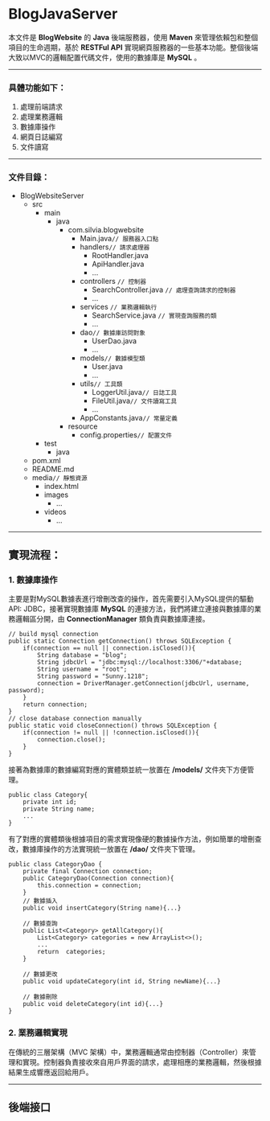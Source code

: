 # BlogJavaServer
本文件是 **BlogWebsite** 的 **Java** 後端服務器，使用 **Maven** 來管理依賴包和整個項目的生命週期，基於 **RESTFul API** 實現網頁服務器的一些基本功能。整個後端大致以MVC的邏輯配置代碼文件，使用的數據庫是 **MySQL** 。
***
### 具體功能如下：
1. 處理前端請求
2. 處理業務邏輯
3. 數據庫操作
4. 網頁日誌編寫
5. 文件讀寫
***
### 文件目錄：
* BlogWebsiteServer
   * src
     * main
       * java
         * com.silvia.blogwebsite
           * Main.java`// 服務器入口點`
           * handlers`// 請求處理器`
             * RootHandler.java
             * ApiHandler.java
             * ...
           * controllers `// 控制器`
             * SearchController.java `// 處理查詢請求的控制器`
             * ...
           * services `// 業務邏輯執行`
             * SearchService.java `// 實現查詢服務的類`
             * ...
           * dao`// 數據庫訪問對象`
             * UserDao.java
             * ...
           * models`// 數據模型類`
             * User.java
             * ...
           * utils`// 工具類`
             * LoggerUtil.java`// 日誌工具`
             * FileUtil.java`// 文件讀寫工具`
             * ...
           * AppConstants.java`// 常量定義`
         * resource
           * config.properties`// 配置文件`
     * test
       * java
   * pom.xml
   * README.md
   * media`// 靜態資源`
     * index.html
     * images
       * ...
     * videos
       * ...
***
## 實現流程：
### 1. 數據庫操作
主要是對MySQL數據表進行增刪改查的操作，首先需要引入MySQL提供的驅動API: JDBC，接著實現數據庫 **MySQL** 的連接方法，我們將建立連接與數據庫的業務邏輯區分開，由 **ConnectionManager** 類負責與數據庫連接。

    // build mysql connection
    public static Connection getConnection() throws SQLException {
        if(connection == null || connection.isClosed()){
            String database = "blog";
            String jdbcUrl = "jdbc:mysql://localhost:3306/"+database;
            String username = "root";
            String password = "Sunny.1218";
            connection = DriverManager.getConnection(jdbcUrl, username, password);
        }
        return connection;
    }
    // close database connection manually
    public static void closeConnection() throws SQLException {
        if(connection != null || !connection.isClosed()){
            connection.close();
        }
    }

接著為數據庫的數據編寫對應的實體類並統一放置在 **/models/** 文件夾下方便管理。

    public class Category{
        private int id;
        private String name;
        ...
    }

有了對應的實體類後根據項目的需求實現像硬的數據操作方法，例如簡單的增刪查改，數據庫操作的方法實現統一放置在 **/dao/** 文件夾下管理。

    public class CategoryDao {
        private final Connection connection;
        public CategoryDao(Connection connection){
            this.connection = connection;
        }
        // 數據插入
        public void insertCategory(String name){...}

        // 數據查詢
        public List<Category> getAllCategory(){
            List<Category> categories = new ArrayList<>();
            ...
            return  categories;
        }

        // 數據更改
        public void updateCategory(int id, String newName){...}
        
        // 數據刪除
        public void deleteCategory(int id){...}
    }
### 2. 業務邏輯實現
在傳統的三層架構（MVC 架構）中，業務邏輯通常由控制器（Controller）來管理和實現。控制器負責接收來自用戶界面的請求，處理相應的業務邏輯，然後根據結果生成響應返回給用戶。

***
## 後端接口
